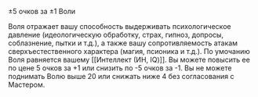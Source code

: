 ±5 очков за ±1 Воли

Воля отражает вашу способность выдерживать психологическое давление (идеологическую обработку, страх, гипноз, допросы, соблазнение, пытки и т.д.), а также вашу сопротивляемость атакам сверхъестественного характера (магия, псионика и т.д.). По умочанию Воля равняется вашему [[Интеллект (ИН, IQ)]].
Вы можете повысить ее по цене 5 очков за +1 или снизить по -5 очков за -1. Вы не можете поднимать Волю выше 20 или снижать ниже 4 без согласования с Мастером.

